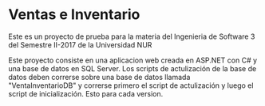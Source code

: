 # Ventas e Inventario
Este es un proyecto de prueba para la materia del Ingenieria de Software 3 del Semestre II-2017 de la Universidad NUR

Este proyecto consiste en una aplicacion web creada en ASP.NET con C# y una base de datos en SQL Server. Los scripts de actulización de la base de datos deben correrse sobre una base de datos llamada "VentaInventarioDB" y correrse primero el script de actulización y luego el script de inicialización. Esto para cada version.

